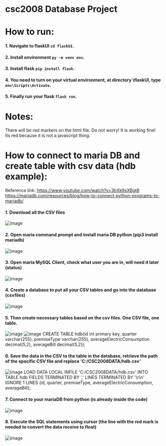 # csc2008 Database Project

# How to run: 
#### 1. Navigate to flaskUI ```cd flaskUI```.
#### 2. Install environment ```py -m venv env```.
#### 3. Install flask ```pip install flask```.
#### 4. You need to turn on your virtual environment, at directory \flaskUI, type ```env\Scripts\Activate```.
#### 5. Finally run your flask ```flask run```.

# Notes:
There will be red markers on the html file. Do not worry! It is working fine! Its red because it is not a javascript thing.


# How to connect to maria DB and create table with csv data (hdb example):
Reference link: 
https://www.youtube.com/watch?v=3hXk9sXBgt8
https://mariadb.com/resources/blog/how-to-connect-python-programs-to-mariadb/

#### 1. Download all the CSV files
![image](https://user-images.githubusercontent.com/53167249/161244397-4e1d454a-0758-47e2-bf76-fcaa697313af.png)
#### 2. Open maria command prompt and install maria DB python (pip3 install mariadb)
![image](https://user-images.githubusercontent.com/53167249/161245416-3a511068-3cd6-430b-bd35-04ca22e8d341.png)
#### 3. Open maria MySQL Client, check what user you are in, will need it later (status)
![image](https://user-images.githubusercontent.com/53167249/161245865-bf0eab1b-436d-48e3-8377-8672e2dac893.png)
#### 4. Create a database to put all your CSV tables and go into the database (csvfiles)
![image](https://user-images.githubusercontent.com/53167249/161246312-e81f3cd0-6f93-46a1-9a55-20ec6a6ee707.png)
#### 5. Then create necessary tables based on the csv files. One CSV file, one table.
![image](https://user-images.githubusercontent.com/53167249/161246741-33be36ab-cc3a-4bfd-a14d-311793eed164.png)
![image](https://user-images.githubusercontent.com/53167249/161247930-00a604cd-6dfd-405e-9b9c-ed85b0fe909e.png)
CREATE TABLE hdb(id int primary key, quarter varchar(255), premiseType varchar(255), averageElectricConsumption decimal(5,2), averageBill decimal(5,2));
#### 6. Save the data in the CSV to the table in the database, retrieve the path of the specific CSV file and replace 'C:/CSC2008DATA/hdb.csv'
![image](https://user-images.githubusercontent.com/53167249/161248762-4fee558f-f8d9-477f-b2ab-94d21100fe5c.png)
LOAD DATA LOCAL INFILE 'C:/CSC2008DATA/hdb.csv' INTO TABLE hdb FIELDS TERMINATED BY ',' LINES TERMINATED BY '\r\n' IGNORE 1 LINES (id, quarter, premiseType, averageElectricConsumption, averageBill);
#### 7. Connect to your mariaDB from python (is already inside the code)
![image](https://user-images.githubusercontent.com/53167249/161249150-a1a62190-130d-43ed-90b5-620c0e046472.png)
#### 8. Execute the SQL statements using cursor (the line with the red mark is needed to convert the data receive to float)
![image](https://user-images.githubusercontent.com/53167249/161249443-87cc0142-a2b1-49f8-95dc-8250fd794df1.png)
